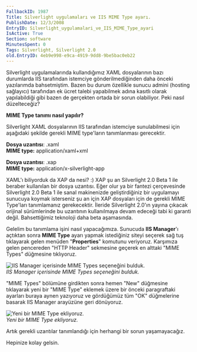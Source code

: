 ```yaml
---
FallbackID: 1987
Title: Silverlight uygulamaları ve IIS MIME Type ayarı.
PublishDate: 12/3/2008
EntryID: Silverlight_uygulamalari_ve_IIS_MIME_Type_ayari
IsActive: True
Section: software
MinutesSpent: 0
Tags: Silverlight, Silverlight 2.0
old.EntryID: 4eb9e998-e9ca-4919-9dd8-9be5bac0eb22
---
```

Silverlight uygulamalarında kullandığımız XAML dosyalarının bazı
durumlarda IIS tarafından istemciye gönderilmediğinden daha önceki
yazılarımda bahsetmiştim. Bazen bu durum özellikle sunucu admini
(hosting sağlayıcı) tarafından ek ücret talebi yapabilmek adına kasıtlı
olarak yapılabildiği gibi bazen de gerçekten ortada bir sorun
olabiliyor. Peki nasıl düzelteceğiz?

**MIME Type tanımı nasıl yapılır?**

Silverlight XAML dosyalarının IIS tarafından istemciye sunulabilmesi
için aşağıdaki şekilde gerekli MIME type'ların tanımlanması gerecektir.

**Dosya uzantısı**: .xaml\
 **MIME type:** application/xaml+xml

**Dosya uzantısı**: .xap\
 **MIME type:** application/x-silverlight-app

XAML'ı biliyorduk da XAP da nesi? :) XAP şu an Silverlight 2.0 Beta 1
ile beraber kullanılan bir dosya uzantısı. Eğer olur ya bir fantezi
çerçevesinde Silverlight 2.0 Beta 1 ile sanal makinenizde
geliştirdiğiniz bir uygulamayı sunucuya koymak isterseniz şu an için XAP
dosyaları için de gerekli MIME Type'ları tanımlamanız gerekecektir.
İleride Silverlight 2.0'ın yayına çıkacak orijinal sürümlerinde bu
uzantının kullanılmaya devam edeceği tabi ki garanti değil.
Bahsettiğimiz teknoloji daha beta aşamasında.

Gelelim bu tanımlama işini nasıl yapacağımıza. Sunucuda **IIS
Manager**'ı açtıktan sonra **MIME Type** ayarı yapmak istediğiniz siteyi
seçerek sağ tuş tıklayarak gelen menüden "**Properties**" komutunu
veriyoruz. Karşımıza gelen pencereden "HTTP Header" sekmesine geçerek en
alttaki "MIME Types" düğmesine tıklıyoruz.

![IIS Manager içerisinde MIME Types seçeneğini
bulduk.](http://cdn.daron.yondem.com/assets/1987/12032008_2.png)\
*IIS Manager içerisinde MIME Types seçeneğini bulduk.*

"MIME Types" bölümüne girdikten sonra hemen "New" düğmesine tıklayarak
yeni bir "MIME Type" eklemek üzere bir önceki paragraftaki ayarları
buraya aynen yazıyoruz ve gördüğümüz tüm "OK" düğmelerine basarak IIS
Manager arayüzüne geri dönüyoruz.

![Yeni bir MIME Type
ekliyoruz.](http://cdn.daron.yondem.com/assets/1987/12032008_1.jpg)\
*Yeni bir MIME Type ekliyoruz.*

Artık gerekli uzantılar tanımlandığı için herhangi bir sorun
yaşamayacağız.

Hepinize kolay gelsin.


